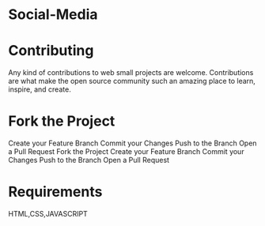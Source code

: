 # Social-Media

# Contributing

Any kind of contributions to web small projects are welcome. Contributions are what make the open source community such an amazing place to learn, inspire, and create.

# Fork the Project

Create your Feature Branch
Commit your Changes
Push to the Branch
Open a Pull Request
Fork the Project
Create your Feature Branch
Commit your Changes
Push to the Branch
Open a Pull Request

# Requirements

HTML,CSS,JAVASCRIPT
